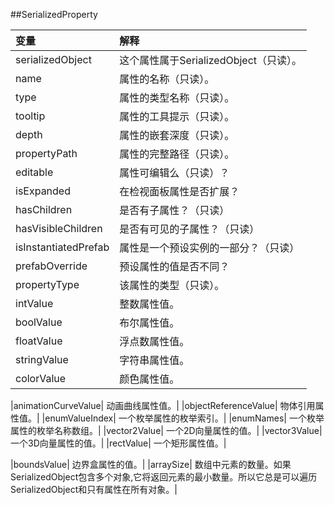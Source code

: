 ##SerializedProperty



|变量|	解释|
|:--|:--|
|serializedObject|这个属性属于SerializedObject（只读）。|
|name|	属性的名称（只读）。|
|type|	属性的类型名称（只读）。|
|tooltip|	属性的工具提示（只读）。|
|depth|	属性的嵌套深度（只读）。|
|propertyPath|	属性的完整路径（只读）。|
|editable|	属性可编辑么（只读）？|
|isExpanded|	在检视面板属性是否扩展？|
|hasChildren|	是否有子属性？（只读）|
|hasVisibleChildren|	是否有可见的子属性？（只读）|
|isInstantiatedPrefab|	属性是一个预设实例的一部分？（只读）|
|prefabOverride|	预设属性的值是否不同？|
|propertyType|	该属性的类型（只读）。|
|intValue|	整数属性值。|
|boolValue|	布尔属性值。|
|floatValue|	浮点数属性值。|
|stringValue|	字符串属性值。|
|colorValue|	颜色属性值。|
|animationCurveValue|	 动画曲线属性值。|
|objectReferenceValue|	物体引用属性值。|
|enumValueIndex|	 一个枚举属性的枚举索引。|
|enumNames|	一个枚举属性的枚举名称数组。|
|vector2Value|	一个2D向量属性的值。|
|vector3Value|	一个3D向量属性的值。|
|rectValue|	一个矩形属性值。|
|boundsValue|	边界盒属性的值。|
|arraySize|	数组中元素的数量。如果SerializedObject包含多个对象,它将返回元素的最小数量。所以它总是可以遍历SerializedObject和只有属性在所有对象。|


